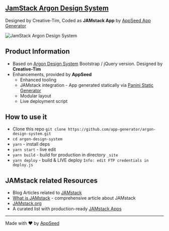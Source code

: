 ## [JamStack Argon Design System](https://jamstack-argon-design.appseed.us)
Designed by Creative-Tim, Coded as **JAMstack App** by [AppSeed App Generator](https://appseed.us/app-generator) 

![JamStack Argon Design System](https://static.appseed.us/apps/argon-design/jamstack-argon-design.jpg)

## Product Information
- Based on [Argon Design System](https://github.com/creativetimofficial/argon-design-system) Bootstrap / jQuery version. Designed by **Creative-Tim**
- Enhancements, provided by **AppSeed**
  - Enhanced tooling
  - JAMstack integration - App generated statically via [Panini Static Generator](https://github.com/zurb/panini)
  - Modular layout
  - Live deployment script  

## How to use it
- Clone this repo `git clone https://github.com/app-generator/argon-design-system.git`
- `cd argon-design-system`
- `yarn` - install deps
- `yarn start` - live edit
- `yarn build` - build for production in directory `_site`
- `yarn deploy` - build & LIVE deploy `Info: edit FTP credentials in deploy.js `

## JAMstack related Resources
- Blog Articles related to [JAMstack](https://blog.appseed.us/tag/jamstack/)
- [What is JAMstack](https://blog.appseed.us/what-is-jamstack/) - comprehensive article about JAMstack
- [JAMstack.org](https://jamstack.org/)
- A curated list with production-ready [JAMstack Apps](https://appseed.us/apps/jamstack)

---
Made with ♥ by [AppSeed](https://appseed.us?ref=github)
